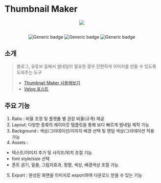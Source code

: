 # Thumbnail Maker

<div align="center">
<img src="https://user-images.githubusercontent.com/50618754/153700819-d7999a89-e739-4d6c-93ff-35f18522cdc9.png"/>
<br></br>

![Generic badge](https://img.shields.io/badge/React-17.0.2-skyblue.svg)
![Generic badge](https://img.shields.io/badge/Sass-7.0.1-hotpink.svg)
![Generic badge](https://img.shields.io/badge/html2canvas-1.4.1-yellow.svg)

</div>

## 소개

> 블로그, 유튜브 등에서 썸네일이 필요한 경우 간편하게 이미지를 만들 수 있도록 도와주는 도구
>
> - [Thumbnail Maker 사용해보기](https://ye-yo.github.io/thumbnail-maker/)
> - [Velog 포스트](https://velog.io/@yeyo0x0/Thumbnail-Maker)

## 주요 기능

1. Ratio : 비율 조정 및 플랫폼 별 권장 비율(규격) 제공
2. Layout: 다양한 종류의 레이아웃 템플릿을 통해 보다 빠르게 썸네일 제작 가능
3. Background : 색상/그라데이션/이미지 배경 선택 및 랜덤 색상/그라데이션 적용 가능
4. Assets :

- 텍스트/이미지 추가 및 사이즈/위치 조절 기능
- font style/size 선택
- 폰트 굵기, 밑줄, 그림자효과, 정렬, 색상, 배경색상 조절 가능

5. Export : 완성된 화면을 이미지로 export하여 다운로드 받을 수 있는 기능
